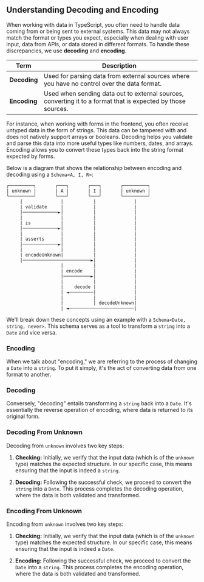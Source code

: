## Understanding Decoding and Encoding

When working with data in TypeScript, you often need to handle data coming from or being sent to external systems. This data may not always match the format or types you expect, especially when dealing with user input, data from APIs, or data stored in different formats. To handle these discrepancies, we use **decoding** and **encoding**.

| Term         | Description                                                                                                  |
| ------------ | ------------------------------------------------------------------------------------------------------------ |
| **Decoding** | Used for parsing data from external sources where you have no control over the data format.                  |
| **Encoding** | Used when sending data out to external sources, converting it to a format that is expected by those sources. |

For instance, when working with forms in the frontend, you often receive untyped data in the form of strings. This data can be tampered with and does not natively support arrays or booleans. Decoding helps you validate and parse this data into more useful types like numbers, dates, and arrays. Encoding allows you to convert these types back into the string format expected by forms.

Below is a diagram that shows the relationship between encoding and decoding using a `Schema<A, I, R>`:

```text showLineNumbers=false
┌─────────┐       ┌───┐       ┌───┐       ┌─────────┐
| unknown |       | A |       | I |       | unknown |
└─────────┘       └───┘       └───┘       └─────────┘
     |              |           |              |
     | validate     |           |              |
     |─────────────►│           |              |
     |              |           |              |
     | is           |           |              |
     |─────────────►│           |              |
     |              |           |              |
     | asserts      |           |              |
     |─────────────►│           |              |
     |              |           |              |
     | encodeUnknown|           |              |
     |─────────────────────────►|              |
                    |           |              |
                    | encode    |              |
                    |──────────►│              |
                    |           |              |
                    |    decode |              |
                    | ◄─────────|              |
                    |           |              |
                    |           | decodeUnknown|
                    | ◄────────────────────────|
```

We'll break down these concepts using an example with a `Schema<Date, string, never>`. This schema serves as a tool to transform a `string` into a `Date` and vice versa.

### Encoding

When we talk about "encoding," we are referring to the process of changing a `Date` into a `string`. To put it simply, it's the act of converting data from one format to another.

### Decoding

Conversely, "decoding" entails transforming a `string` back into a `Date`. It's essentially the reverse operation of encoding, where data is returned to its original form.

### Decoding From Unknown

Decoding from `unknown` involves two key steps:

1. **Checking:** Initially, we verify that the input data (which is of the `unknown` type) matches the expected structure. In our specific case, this means ensuring that the input is indeed a `string`.

2. **Decoding:** Following the successful check, we proceed to convert the `string` into a `Date`. This process completes the decoding operation, where the data is both validated and transformed.

### Encoding From Unknown

Encoding from `unknown` involves two key steps:

1. **Checking:** Initially, we verify that the input data (which is of the `unknown` type) matches the expected structure. In our specific case, this means ensuring that the input is indeed a `Date`.

2. **Encoding:** Following the successful check, we proceed to convert the `Date` into a `string`. This process completes the encoding operation, where the data is both validated and transformed.
